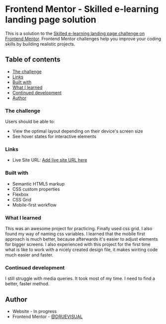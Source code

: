 # Frontend Mentor - Skilled e-learning landing page solution

This is a solution to the [Skilled e-learning landing page challenge on Frontend Mentor](https://www.frontendmentor.io/challenges/skilled-elearning-landing-page-S1ObDrZ8q). Frontend Mentor challenges help you improve your coding skills by building realistic projects.

## Table of contents

  - [The challenge](#the-challenge)
  - [Links](#links)
  - [Built with](#built-with)
  - [What I learned](#what-i-learned)
  - [Continued development](#continued-development)
  - [Author](#author)

### The challenge

Users should be able to:

- View the optimal layout depending on their device's screen size
- See hover states for interactive elements

### Links

- Live Site URL: [Add live site URL here](https://your-live-site-url.com)

### Built with

- Semantic HTML5 markup
- CSS custom properties
- Flexbox
- CSS Grid
- Mobile-first workflow

### What I learned

This was an awesome project for practicing. Finally used css grid. I also found my way of naming css variables. I learned that the mobile first approach is much better, because afterwards it's easier to adjust elements for bigger screens. I also experienced with this project for the first time what is like to work with a nicely created design file, it makes wiriting code much easier and faster.

### Continued development

I still struggle with media queries. It took most of my time. I need to find a better, faster method.

## Author

- Website - In progress
- Frontend Mentor - [@DRUEVISUAL](https://www.frontendmentor.io/profile/DRUEVISUAL)
